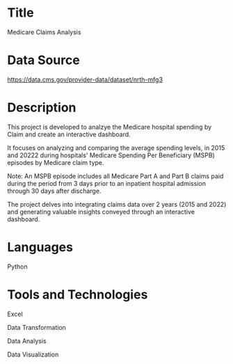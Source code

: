 # Title
Medicare Claims Analysis

# Data Source
https://data.cms.gov/provider-data/dataset/nrth-mfg3

# Description
This project is developed to analzye the Medicare hospital spending by Claim and create an interactive dashboard.

It focuses on analyzing and comparing the average spending levels, in 2015 and 20222 during hospitals' Medicare Spending Per Beneficiary (MSPB) episodes by Medicare claim type.

Note: An MSPB episode includes all Medicare Part A and Part B claims paid during the period from 3 days prior to an inpatient hospital admission through 30 days after discharge.

The project delves into integrating claims data over 2 years (2015 and 2022) and generating valuable insights conveyed through an interactive dashboard.

# Languages
Python

# Tools and Technologies
Excel

Data Transformation

Data Analysis

Data Visualization


